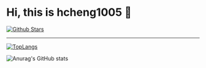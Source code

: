 <div align=left>
<!-- <img alt="hcheng1005" src="./assets/avatar.png" width=100 /> -->

# Hi, this is hcheng1005 :wave:

<p>
  
[![Github Stars](https://img.shields.io/github/stars/hcheng1005?color=faf408&label=github%20stars&logo=github)](https://github.com/hcheng1005)

</p>

---

[![TopLangs](https://github-readme-stats.vercel.app/api/top-langs/?username=hcheng1005&hide=javascript,html,css,vue)](https://github.com/hcheng1005/github-readme-stats)

![Anurag's GitHub stats](https://github-readme-stats.vercel.app/api?username=hcheng1005&show_icons=true)
